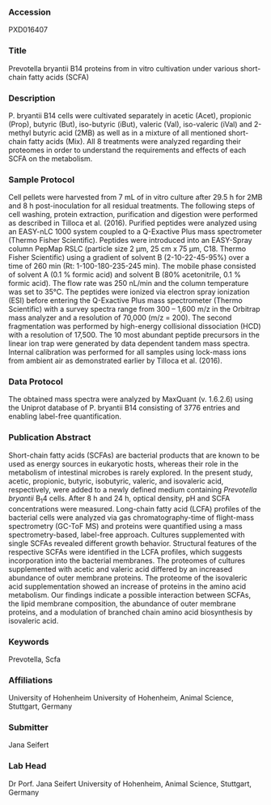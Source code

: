### Accession
PXD016407

### Title
Prevotella bryantii B14 proteins from in vitro cultivation under various short-chain fatty acids (SCFA)

### Description
P. bryantii B14 cells were cultivated separately in acetic (Acet), propionic (Prop), butyric (But), iso-butyric (iBut), valeric (Val), iso-valeric (iVal) and 2-methyl butyric acid (2MB) as well as in a mixture of all mentioned short-chain fatty acids (Mix). All 8 treatments were analyzed regarding their proteomes in order to understand the requirements and effects of each SCFA on the metabolism.

### Sample Protocol
Cell pellets were harvested from 7 mL of in vitro culture after 29.5 h for 2MB and 8 h post-inoculation for all residual treatments. The following steps of cell washing, protein extraction, purification and digestion were performed as described in Tilloca et al. (2016). Purified peptides were analyzed using an EASY-nLC 1000 system coupled to a Q-Exactive Plus mass spectrometer (Thermo Fisher Scientific). Peptides were introduced into an EASY-Spray column PepMap RSLC (particle size 2 µm, 25 cm x 75 µm, C18. Thermo Fisher Scientific) using a gradient of solvent B (2-10-22-45-95%) over a time of 260 min (Rt: 1-100-180-235-245 min). The mobile phase consisted of solvent A (0.1 % formic acid) and solvent B (80% acetonitrile, 0.1 % formic acid). The flow rate was 250 nL/min and the column temperature was set to 35°C. The peptides were ionized via electron spray ionization (ESI) before entering the Q-Exactive Plus mass spectrometer (Thermo Scientific) with a survey spectra range from 300 – 1,600 m/z in the Orbitrap mass analyzer and a resolution of 70,000 (m/z = 200). The second fragmentation was performed by high-energy collisional dissociation (HCD) with a resolution of 17,500. The 10 most abundant peptide precursors in the linear ion trap were generated by data dependent tandem mass spectra. Internal calibration was performed for all samples using lock-mass ions from ambient air as demonstrated earlier by Tilloca et al. (2016).

### Data Protocol
The obtained mass spectra were analyzed by MaxQuant (v. 1.6.2.6) using the Uniprot database of P. bryantii B14 consisting of 3776 entries and enabling label-free quantification.

### Publication Abstract
Short-chain fatty acids (SCFAs) are bacterial products that are known to be used as energy sources in eukaryotic hosts, whereas their role in the metabolism of intestinal microbes is rarely explored. In the present study, acetic, propionic, butyric, isobutyric, valeric, and isovaleric acid, respectively, were added to a newly defined medium containing <i>Prevotella bryantii</i> B<sub>1</sub>4 cells. After 8 h and 24 h, optical density, pH and SCFA concentrations were measured. Long-chain fatty acid (LCFA) profiles of the bacterial cells were analyzed via gas chromatography-time of flight-mass spectrometry (GC-ToF MS) and proteins were quantified using a mass spectrometry-based, label-free approach. Cultures supplemented with single SCFAs revealed different growth behavior. Structural features of the respective SCFAs were identified in the LCFA profiles, which suggests incorporation into the bacterial membranes. The proteomes of cultures supplemented with acetic and valeric acid differed by an increased abundance of outer membrane proteins. The proteome of the isovaleric acid supplementation showed an increase of proteins in the amino acid metabolism. Our findings indicate a possible interaction between SCFAs, the lipid membrane composition, the abundance of outer membrane proteins, and a modulation of branched chain amino acid biosynthesis by isovaleric acid.

### Keywords
Prevotella, Scfa

### Affiliations
University of Hohenheim
University of Hohenheim, Animal Science, Stuttgart, Germany

### Submitter
Jana Seifert

### Lab Head
Dr Porf. Jana Seifert
University of Hohenheim, Animal Science, Stuttgart, Germany


